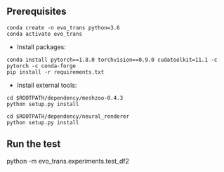 ## Prerequisites
```
conda create -n evo_trans python=3.6
conda activate evo_trans
```
- Install packages:
```
conda install pytorch==1.8.0 torchvision==0.9.0 cudatoolkit=11.1 -c pytorch -c conda-forge
pip install -r requirements.txt
```

- Install external tools:

```
cd $ROOTPATH/dependency/meshzoo-0.4.3
python setup.py install
```

```
cd $ROOTPATH/dependency/neural_renderer
python setup.py install
```

## Run the test
python -m evo_trans.experiments.test_df2